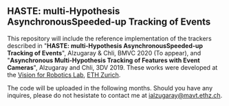 ## HASTE: multi-Hypothesis AsynchronousSpeeded-up Tracking of Events
This repository will include the reference implementation of the trackers described in "**HASTE: multi-Hypothesis AsynchronousSpeeded-up Tracking of Events**", Alzugaray & Chli, BMVC 2020 (To appear), and "**Asynchronous Multi-Hypothesis Tracking of Features with Event Cameras**", Alzugaray and Chli, 3DV 2019.  These works were developed at the [Vision for Robotics Lab](http://v4rl.ethz.ch/), [ETH Zurich](http://ethz.ch/). 

The code will be uploaded in the following months. Should you have any inquires, please do not hesistate to contact me at ialzugaray@mavt.ethz.ch.
